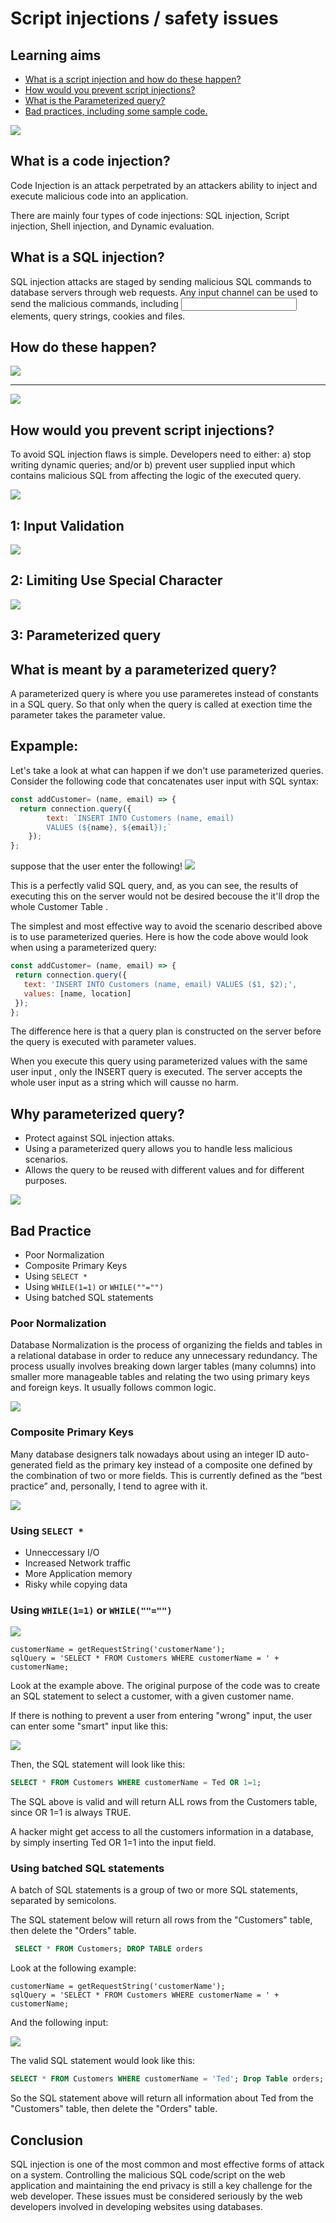 # Script injections / safety issues

## Learning aims
- [What is a script injection and how do these happen?](#1)
- [How would you prevent script injections?](#2)
- [What is the Parameterized query?](#3)
- [Bad practices, including some sample code.](#4)

![](https://uploads.sitepoint.com/wp-content/uploads/2016/09/1473921124injection-attack.jpg)

## What is a code injection? <span id="1"></span>
Code Injection is an attack perpetrated by an attackers ability to inject and execute malicious code into an application.

There are mainly four types of code injections: SQL injection, Script injection, Shell injection, and Dynamic evaluation.


## What is a SQL injection?

SQL injection attacks are staged by sending malicious SQL commands to database servers through web requests. Any input channel can be used to send the malicious commands, including <input> elements, query strings, cookies and files.

 ## How do these happen?
 
 <img src="https://i.imgur.com/zLVshfy.png">
 
 ------------------------------------------
 
<img src="https://i.imgur.com/pzY1uTO.png">

## How would you prevent script injections? <span id="2"></span>
To avoid SQL injection flaws is simple. Developers need to either: a) stop writing dynamic queries; and/or b) prevent user supplied input which contains malicious SQL from affecting the logic of the executed query.

![](https://i.imgur.com/awZobed.png)

## 1: Input Validation

![](https://i.imgur.com/hR3vtHI.png)

## 2: Limiting Use Special Character

![](https://i.imgur.com/bk8aF9g.png)

## 3: Parameterized query

## What is meant by a parameterized query? <span id="3"></span>
A parameterized query is where you use parameretes instead of constants in a SQL query. So that only when the query is called at exection time the parameter takes the parameter value.

## Expample:

Let's take a look at what can happen if we don't use parameterized queries. Consider the following code that concatenates user input with SQL syntax:


```js
const addCustomer= (name, email) => {
  return connection.query({
        text: `INSERT INTO Customers (name, email) 
        VALUES (${name}, ${email});`
    });
};
```
 suppose that the user enter the following!
 ![](https://i.imgur.com/o973Vbl.png)
 
 This is a perfectly valid SQL query, and, as you can see, the results of executing this on the server would not be desired becouse the it'll drop the whole Customer Table . 
 
 The simplest and most effective way to avoid the scenario described above is to use parameterized queries. Here is how the code above would look when using a parameterized query:
 

 ```js
const addCustomer= (name, email) => {
  return connection.query({
    text: 'INSERT INTO Customers (name, email) VALUES ($1, $2);',
    values: [name, location]
  });
};
```
     
 
 The difference here is that a query plan is constructed on the server before the query is executed with parameter values.

When you execute this query using parameterized values with the same user input , only the INSERT query is executed. The server accepts the whole user input as a string which will causse no harm.

## Why parameterized query?
- Protect against SQL injection attaks.
- Using a parameterized query allows you to handle less malicious scenarios.
- Allows the query to be reused with different values and for different purposes.


<img src="https://miro.medium.com/max/1332/1*QQJPSw8vXNjdAiWPVa74Lg.png" />

## Bad Practice <span id="4"></span>

- Poor Normalization
- Composite Primary Keys
- Using `SELECT *`
- Using `WHILE(1=1)` or `WHILE(""="")`
- Using batched SQL statements

### Poor Normalization

Database Normalization is the process of organizing the fields and tables in a relational database in order to reduce any unnecessary redundancy.
The process usually involves breaking down larger tables (many columns) into smaller more manageable tables and relating the two using primary keys and foreign keys. It usually follows common logic.

<img src= "https://bs-uploads.toptal.io/blackfish-uploads/uploaded_file/file/191035/image-1582221259279-2f1ab5023099241f071fd10726b0511d.png" />

### Composite Primary Keys

Many database designers talk nowadays about using an integer ID auto-generated field as the primary key instead of a composite one defined by the combination of two or more fields. This is currently defined as the “best practice” and, personally, I tend to agree with it.

<img src ="https://bs-uploads.toptal.io/blackfish-uploads/uploaded_file/file/191036/image-1582221333714-d003c063c7d927fb3c6193be1798f162.png" />

### Using `SELECT *`

- Unneccessary I/O
- Increased Network traffic
- More Application memory
- Risky while copying data

### Using `WHILE(1=1)` or `WHILE(""="")`

<img src="https://miro.medium.com/max/504/1*ibLcqnPa3NrXQeETn5GDNg.png" />


```JS
customerName = getRequestString('customerName');
sqlQuery = 'SELECT * FROM Customers WHERE customerName = ' + customerName;
```

Look at the example above. The original purpose of the code was to create an SQL statement to select a customer, with a given customer name.

If there is nothing to prevent a user from entering "wrong" input, the user can enter some "smart" input like this:

<img src="https://e.top4top.io/p_2258aeci11.png" />

Then, the SQL statement will look like this:

```sql
SELECT * FROM Customers WHERE customerName = Ted OR 1=1;
```

The SQL above is valid and will return ALL rows from the Customers table, since OR 1=1 is always TRUE.

A hacker might get access to all the customers information in a database, by simply inserting Ted OR 1=1 into the input field.

### Using batched SQL statements

A batch of SQL statements is a group of two or more SQL statements, separated by semicolons.

The SQL statement below will return all rows from the "Customers" table, then delete the "Orders" table.

```sql
 SELECT * FROM Customers; DROP TABLE orders 
 ```
Look at the following example: 

```JS
customerName = getRequestString('customerName');
sqlQuery = 'SELECT * FROM Customers WHERE customerName = ' + customerName;
```

And the following input:

<img src="https://d.top4top.io/p_2258c69s01.jpg" />

The valid SQL statement would look like this:
```sql
SELECT * FROM Customers WHERE customerName = 'Ted'; Drop Table orders;
```
So the SQL statement above will return all information about Ted from the "Customers" table, then delete the "Orders" table.

## Conclusion
SQL injection is one of the most common and most effective forms of attack on a system. Controlling the malicious SQL code/script on the web application and maintaining the end privacy is still a key challenge for the web developer. These issues must be considered seriously by the web developers involved in developing websites using databases.

